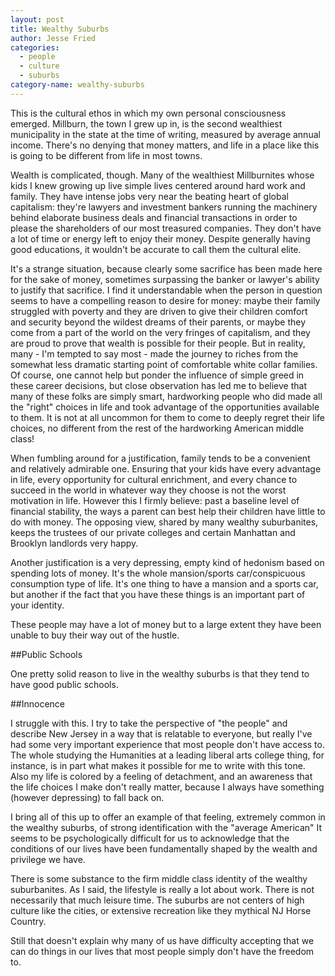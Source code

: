 ```yaml
---
layout: post
title: Wealthy Suburbs
author: Jesse Fried
categories:
  - people
  - culture
  - suburbs
category-name: wealthy-suburbs
---
```


This is the cultural ethos in which my own personal consciousness emerged. Millburn, the town I grew up in, is the second wealthiest municipality in the state at the time of writing, measured by average annual income. There's no denying that money matters, and life in a place like this is going to be different from life in most towns.

Wealth is complicated, though. Many of the wealthiest Millburnites whose kids I knew growing up live simple lives centered around hard work and family. They have intense jobs very near the beating heart of global capitalism: they're lawyers and investment bankers running the machinery behind elaborate business deals and financial transactions in order to please the shareholders of our most treasured companies. They don't have a lot of time or energy left to enjoy their money. Despite generally having good educations, it wouldn't be accurate to call them the cultural elite.

It's a strange situation, because clearly some sacrifice has been made here for the sake of money, sometimes surpassing the banker or lawyer's ability to justify that sacrifice. I find it understandable when the person in question seems to have a compelling reason to desire for money: maybe their family struggled with poverty and they are driven to give their children comfort and security beyond the wildest dreams of their parents, or maybe they come from a part of the world on the very fringes of capitalism, and they are proud to prove that wealth is possible for their people. But in reality, many - I'm tempted to say most - made the journey to riches from the somewhat less dramatic starting point of comfortable white collar families. Of course, one cannot help but ponder the influence of simple greed in these career decisions, but close observation has led me to believe that many of these folks are simply smart, hardworking people who did made all the "right" choices in life and took advantage of the opportunities available to them. It is not at all uncommon for them to come to deeply regret their life choices, no different from the rest of the hardworking American middle class!
 
When fumbling around for a justification, family tends to be a convenient and relatively admirable one. Ensuring that your kids have every advantage in life, every opportunity for cultural enrichment, and every chance to succeed in the world in whatever way they choose is not the worst motivation in life. However this I firmly believe: past a baseline level of financial stability, the ways a parent can best help their children have little to do with money. The opposing view, shared by many wealthy suburbanites, keeps the trustees of our private colleges and certain Manhattan and Brooklyn landlords very happy. 

Another justification is a very depressing, empty kind of hedonism based on spending lots of money. It's the whole mansion/sports car/conspicuous consumption type of life. It's one thing to have a mansion and a sports car, but another if the fact that you have these things is an important part of your identity.

These people may have a lot of money but to a large extent they have been unable to buy their way out of the hustle.

##Public Schools

One pretty solid reason to live in the wealthy suburbs is that they tend to have good public schools. 


##Innocence

I struggle with this. I try to take the perspective of "the people" and describe New Jersey in a way that is relatable to everyone, but really I've had some very important experience that most people don't have access to. The whole studying the Humanities at a leading liberal arts college thing, for instance, is in part what makes it possible for me to write with this tone. Also my life is colored by a feeling of detachment, and an awareness that the life choices I make don't really matter, because I always have something (however depressing) to fall back on.

I bring all of this up to offer an example of that feeling, extremely common in the wealthy suburbs, of strong identification with the "average American" It seems to be psychologically difficult for us to acknowledge that the conditions of our lives have been fundamentally shaped by the wealth and privilege we have.

There is some substance to the firm middle class identity of the wealthy suburbanites. As I said, the lifestyle is really a lot about work. There is not necessarily that much leisure time. The suburbs are not centers of high culture like the cities, or extensive recreation like they mythical NJ Horse Country. 

Still that doesn't explain why many of us have difficulty accepting that we can do things in our lives that most people simply don't have the freedom to.
